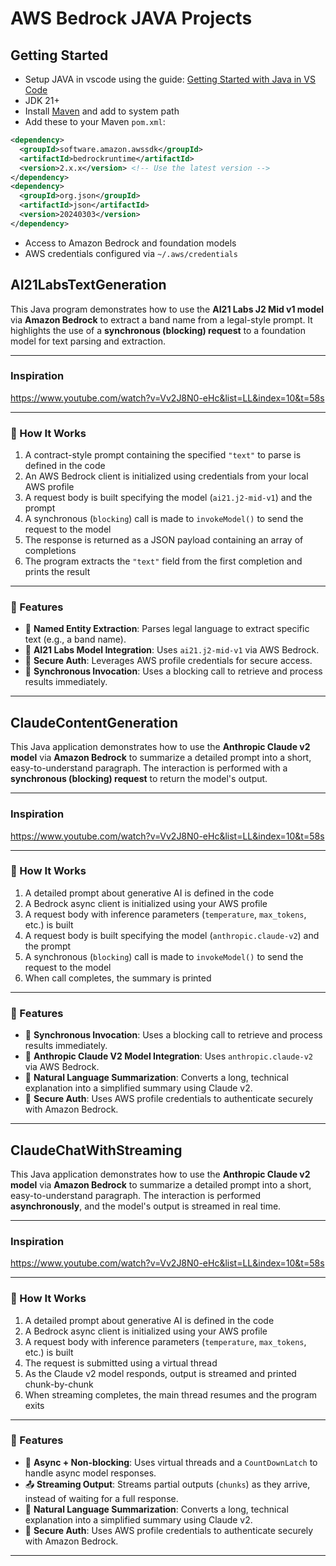 # AWS Bedrock JAVA Projects

## Getting Started

- Setup JAVA in vscode using the guide: [Getting Started with Java in VS Code](https://code.visualstudio.com/docs/java/java-tutorial)
- JDK 21+
- Install [Maven](https://maven.apache.org/download.cgi#Installation) and add to system path
- Add these to your Maven `pom.xml`:

```xml
<dependency>
  <groupId>software.amazon.awssdk</groupId>
  <artifactId>bedrockruntime</artifactId>
  <version>2.x.x</version> <!-- Use the latest version -->
</dependency>
<dependency>
  <groupId>org.json</groupId>
  <artifactId>json</artifactId>
  <version>20240303</version>
</dependency>
```
- Access to Amazon Bedrock and foundation models
- AWS credentials configured via `~/.aws/credentials`


## AI21LabsTextGeneration
This Java program demonstrates how to use the **AI21 Labs J2 Mid v1 model** via **Amazon Bedrock** to extract a band name from a legal-style prompt. It highlights the use of a **synchronous (blocking) request** to a foundation model for text parsing and extraction.

---
### Inspiration
https://www.youtube.com/watch?v=Vv2J8N0-eHc&list=LL&index=10&t=58s

---
### 🚀 How It Works

1. A contract-style prompt containing the specified `"text"` to parse is defined in the code
2. An AWS Bedrock client is initialized using credentials from your local AWS profile
3. A request body is built specifying the model (`ai21.j2-mid-v1`) and the prompt
4. A synchronous (`blocking`) call is made to `invokeModel()` to send the request to the model
5. The response is returned as a JSON payload containing an array of completions
6. The program extracts the `"text"` field from the first completion and prints the result

---

### 📌 Features

- 🔎 **Named Entity Extraction**: Parses legal language to extract specific text (e.g., a band name).
- 🧠 **AI21 Labs Model Integration**: Uses `ai21.j2-mid-v1` via AWS Bedrock.
- 🔐 **Secure Auth**: Leverages AWS profile credentials for secure access.
- 📄 **Synchronous Invocation**: Uses a blocking call to retrieve and process results immediately.

---

## ClaudeContentGeneration
This Java application demonstrates how to use the **Anthropic Claude v2 model** via **Amazon Bedrock** to summarize a detailed prompt into a short, easy-to-understand paragraph. The interaction is performed with a **synchronous (blocking) request** to return the model's output.

---
### Inspiration
https://www.youtube.com/watch?v=Vv2J8N0-eHc&list=LL&index=10&t=58s

---
### 🚀 How It Works

1. A detailed prompt about generative AI is defined in the code
2. A Bedrock async client is initialized using your AWS profile
3. A request body with inference parameters (`temperature`, `max_tokens`, etc.) is built
3. A request body is built specifying the model (`anthropic.claude-v2`) and the prompt
4. A synchronous (`blocking`) call is made to `invokeModel()` to send the request to the model
6. When call completes, the summary is printed

---

### 📌 Features

- 📄 **Synchronous Invocation**: Uses a blocking call to retrieve and process results immediately.
- 🧠 **Anthropic Claude V2 Model Integration**: Uses `anthropic.claude-v2` via AWS Bedrock.
- 🧠 **Natural Language Summarization**: Converts a long, technical explanation into a simplified summary using Claude v2.
- 🔐 **Secure Auth**: Uses AWS profile credentials to authenticate securely with Amazon Bedrock.

---


## ClaudeChatWithStreaming
This Java application demonstrates how to use the **Anthropic Claude v2 model** via **Amazon Bedrock** to summarize a detailed prompt into a short, easy-to-understand paragraph. The interaction is performed **asynchronously**, and the model's output is streamed in real time.

---
### Inspiration
https://www.youtube.com/watch?v=Vv2J8N0-eHc&list=LL&index=10&t=58s

---
### 🚀 How It Works

1. A detailed prompt about generative AI is defined in the code
2. A Bedrock async client is initialized using your AWS profile
3. A request body with inference parameters (`temperature`, `max_tokens`, etc.) is built
4. The request is submitted using a virtual thread
5. As the Claude v2 model responds, output is streamed and printed chunk-by-chunk
6. When streaming completes, the main thread resumes and the program exits

---

### 📌 Features

- 🔄 **Async + Non-blocking**: Uses virtual threads and a `CountDownLatch` to handle async model responses.
- 📤 **Streaming Output**: Streams partial outputs (`chunks`) as they arrive, instead of waiting for a full response.
- 🧠 **Natural Language Summarization**: Converts a long, technical explanation into a simplified summary using Claude v2.
- 🔐 **Secure Auth**: Uses AWS profile credentials to authenticate securely with Amazon Bedrock.

---

